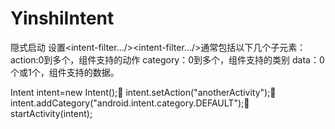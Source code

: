 # YinshiIntent
隠式启动
设置<intent-filter…/><intent-filter…/>通常包括以下几个子元素：
action:0到多个，组件支持的动作
category：0到多个，组件支持的类别
data：0个或1个，组件支持的数据。

<intent-filter>             
   <action android:name=“startAnotherActivity"/>      
   <category android:name="android.intent.category.DEFAULT"/>    
</intent-filter>

Intent intent=new Intent();
intent.setAction("anotherActivity");         
intent.addCategory("android.intent.category.DEFAULT");     
startActivity(intent);
